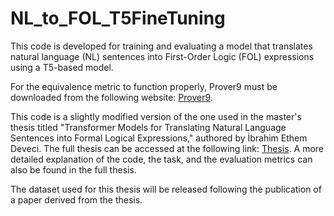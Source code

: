 # NL_to_FOL_T5FineTuning

This code is developed for training and evaluating a model that translates natural language (NL) sentences into First-Order Logic (FOL) expressions using a T5-based model.

For the equivalence metric to function properly, Prover9 must be downloaded from the following website: [Prover9](https://www.cs.unm.edu/~mccune/prover9/).

This code is a slightly modified version of the one used in the master's thesis titled "Transformer Models for Translating Natural Language Sentences into Formal Logical Expressions," authored by İbrahim Ethem Deveci. The full thesis can be accessed at the following link: [Thesis](https://open.metu.edu.tr/handle/11511/109445). A more detailed explanation of the code, the task, and the evaluation metrics can also be found in the full thesis.

The dataset used for this thesis will be released following the publication of a paper derived from the thesis.
